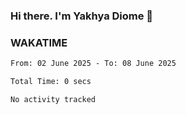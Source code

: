 ### Hi there. I'm Yakhya Diome 👋

### WAKATIME
<!--START_SECTION:waka-->

```txt
From: 02 June 2025 - To: 08 June 2025

Total Time: 0 secs

No activity tracked
```

<!--END_SECTION:waka-->
